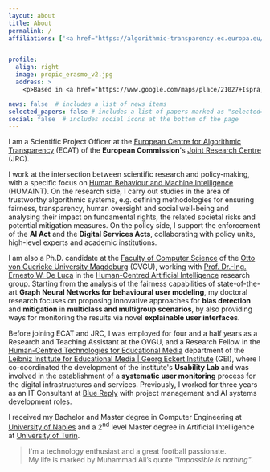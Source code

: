 ```yaml
---
layout: about
title: About
permalink: /
affiliations: ['<a href="https://algorithmic-transparency.ec.europa.eu/index_en" target="_blank">European Centre for Algorithmic Transparency</a>, Joint Research Centre, European Commission, Ispra, Italy']


profile:
  align: right
  image: propic_erasmo_v2.jpg
  address: >
    <p>Based in <a href="https://www.google.com/maps/place/21027+Ispra,+VA/@45.8111958,8.5703034,13z/data=!3m1!4b1!4m6!3m5!1s0x4786773115284899:0x7008507ddb2ad0f3!8m2!3d45.8140286!4d8.6120256!16zL20vMGIxMWY1?entry=ttu&g_ep=EgoyMDI0MDkxMS4wIKXMDSoASAFQAw%3D%3D" target="_blank">Ispra</a> <img class="flag" src="/assets/img/ITA_flag.svg"></img></p>

news: false  # includes a list of news items
selected_papers: false # includes a list of papers marked as "selected={true}"
social: false  # includes social icons at the bottom of the page
---
```

I am a Scientific Project Officer at the [European Centre for Algorithmic Transparency](https://algorithmic-transparency.ec.europa.eu/index_en) (ECAT) of the **European Commission**'s [Joint Research Centre](https://commission.europa.eu/about-european-commission/departments-and-executive-agencies/joint-research-centre_en) (JRC).

I work at the intersection between scientific research and policy-making, with a specific focus on [Human Behaviour and Machine Intelligence](https://ai-watch.ec.europa.eu/humaint_en) (HUMAINT).
On the research side, I carry out studies in the area of trustworthy algorithmic systems, e.g. defining methodologies for ensuring fairness, transparency, human oversight and social well-being and analysing their impact on fundamental rights, the related societal risks and potential mitigation measures.
On the policy side, I support the enforcement of the **AI Act** and the **Digital Services Acts**, collaborating with policy units, high-level experts and academic institutions.

I am also a Ph.D. candidate at the [Faculty of Computer Science](https://www.inf.ovgu.de/en/) of the [Otto von Guericke University Magdeburg](https://www.ovgu.de/en/) (OVGU), working with [Prof. Dr.-Ing. Ernesto W. De Luca](http://www.gei.de/en/mitarbeiter/prof-dr-ing-ernesto-william-de-luca.html) in the [Human-Centred Artificial Intelligence](https://hcai.ovgu.de/) research group.
Starting from the analysis of the fairness capabilities of state-of-the-art **Graph Neural Networks for behavioural user modeling**, my doctoral research focuses on proposing innovative approaches for **bias detection** and **mitigation** in **multiclass and multigroup scenarios**, by also providing ways for monitoring the results via novel **explainable user interfaces**.

Before joining ECAT and JRC, I was employed for four and a half years as a Research and Teaching Assistant at the OVGU, and a Research Fellow in the [Human-Centred Technologies for Educational Media](https://www.gei.de/en/institute/departments/human-centered-technologies-for-educational-media) department of the [Leibniz Institute for Educational Media \| Georg Eckert Institute](http://www.gei.de/en/home.html) (GEI), where I co-coordinated the development of the institute's **Usability Lab** and was involved in the establishment of a **systematic user monitoring** process for the digital infrastructures and services.
Previously, I worked for three years as an IT Consultant at [Blue Reply](https://www.reply.com/blue-reply/it/) with project management and AI systems development roles.

I received my Bachelor and Master degree in Computer Engineering at [University of Naples](http://www.unina.it/en_GB/home) and a 2<sup>nd</sup> level Master degree in Artificial Intelligence at [University of Turin](https://en.unito.it/).

> I'm a technology enthusiast and a great football passionate.\
> My life is marked by Muhammad Ali’s quote *<span class="quote-italic">"Impossible is nothing"</span>*.